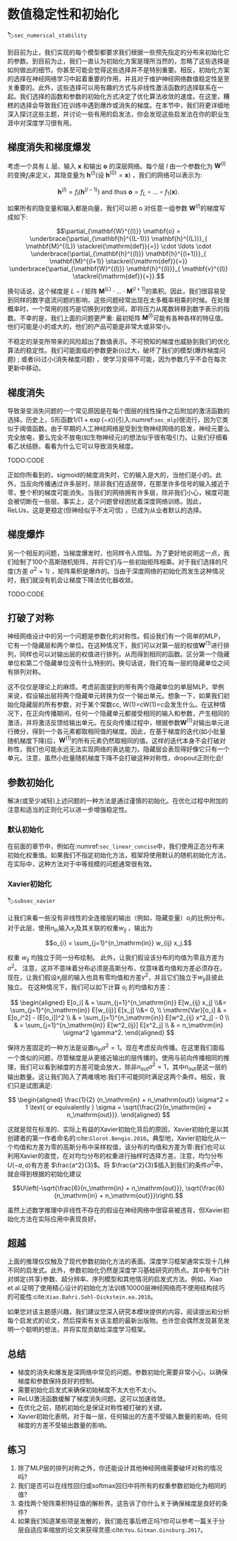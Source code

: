 

<!--
 * @version:
 * @Author:  StevenJokess https://github.com/StevenJokess
 * @Date: 2020-08-28 16:01:54
 * @LastEditors:  StevenJokess https://github.com/StevenJokess
 * @LastEditTime: 2020-10-14 21:42:52
 * @Description:MT, improve
 * @TODO::
 * @Reference:http://preview.d2l.ai/d2l-en/master/chapter_multilayer-perceptrons/numerical-stability-and-init.html
 *https://github.com/d2l-ai/d2l-en/edit/master/chapter_multilayer-perceptrons/numerical-stability-and-init.md
-->

# 数值稳定性和初始化
:label:`sec_numerical_stability`

到目前为止，我们实现的每个模型都要求我们根据一些预先指定的分布来初始化它的参数。到目前为止，我们一直认为初始化方案是理所当然的，忽略了这些选择是如何做出的细节。你甚至可能会觉得这些选择并不是特别重要。相反，初始化方案的选择在神经网络学习中起着重要的作用，并且对于维护神经网络数值稳定性是至关重要的。此外，这些选择可以用有趣的方式与非线性激活函数的选择联系在一起。我们选择的函数和参数的初始化方式决定了优化算法收敛的速度。在这里，糟糕的选择会导致我们在训练中遇到爆炸或消失的梯度。在本节中，我们将更详细地深入探讨这些主题，并讨论一些有用的启发法，你会发现这些启发法在你的职业生涯中对深度学习很有用。

## 梯度消失和梯度爆发

考虑一个具有 $L$ 层、输入 $\mathbf{x}$ 和输出 $\mathbf{o}$ 的深层网络。每个层 $l$ 由一个参数化为 $\mathbf{W}^{(l)}$的变换$f_l$来定义，其隐变量为 $\mathbf{h}^{(l)}$(设 $\mathbf{h}^{(0)} = \mathbf{x}$) ，我们的网络可以表示为:

$$\mathbf{h}^{(l)} = f_l (\mathbf{h}^{(l-1)}) \text{ and thus } \mathbf{o} = f_L \circ \ldots \circ f_1(\mathbf{x}).$$

如果所有的隐变量和输入都是向量，我们可以把 o 对任意一组参数 $\mathbf{W}^{(l)}$的梯度写成如下:

$$\partial_{\mathbf{W}^{(l)}} \mathbf{o} = \underbrace{\partial_{\mathbf{h}^{(L-1)}} \mathbf{h}^{(L)}}_{ \mathbf{M}^{(L)} \stackrel{\mathrm{def}}{=}} \cdot \ldots \cdot \underbrace{\partial_{\mathbf{h}^{(l)}} \mathbf{h}^{(l+1)}}_{ \mathbf{M}^{(l+1)} \stackrel{\mathrm{def}}{=}} \underbrace{\partial_{\mathbf{W}^{(l)}} \mathbf{h}^{(l)}}_{ \mathbf{v}^{(l)} \stackrel{\mathrm{def}}{=}}.$$

换句话说，这个梯度是 $L-l$ 矩阵 $\mathbf{M}^{(L)} \cdot \ldots \cdot \mathbf{M}^{(l+1)}$的乘积。因此，我们很容易受到同样的数字底流问题的影响，这些问题经常出现在太多概率相乘的时候。在处理概率时，一个常用的技巧是切换到对数空间，即将压力从尾数转移到数字表示的指数。不幸的是，我们上面的问题更严重: 最初矩阵 $\mathbf{M}^{(l)}$可能有各种各样的特征值。他们可能是小的或大的，他们的产品可能是非常大或非常小。

不稳定的渐变所带来的风险超出了数值表示。不可预知的梯度也威胁到我们的优化算法的稳定性。我们可能面临的参数更新(i)过大，破坏了我们的模型(爆炸梯度问题) ; 或者(ii)过小(消失梯度问题) ，使学习变得不可能，因为参数几乎不会在每次更新中移动。

## 梯度消失

导致渐变消失问题的一个常见原因是在每个图层的线性操作之后附加的激活函数的选择。历史上，S形函数$1/(1 + \exp(-x))$(引入:numref:`sec_mlp`)很流行，因为它类似于阈值函数。由于早期的人工神经网络是受到生物神经网络的启发，神经元要么完全放电，要么完全不放电(如生物神经元)的想法似乎很有吸引力。让我们仔细看看乙状结肠，看看为什么它可以导致消失梯度。

TODO:CODE

正如你所看到的，sigmoid的梯度消失时，它的输入是大的，当他们是小的。此外，当反向传播通过许多层时，除非我们在适居带，在那里许多信号的输入接近于零，整个积的梯度可能消失。当我们的网络拥有许多层，除非我们小心，梯度可能会被切断在一些层。事实上，这个问题曾经困扰着深度网络训练。因此，ReLUs，这是更稳定(但神经似乎不太可信) ，已成为从业者默认的选择。

## 梯度爆炸

另一个相反的问题，当梯度爆发时，也同样令人烦恼。为了更好地说明这一点，我们绘制了100个高斯随机矩阵，并将它们与一些初始矩阵相乘。对于我们选择的尺度(方差 $\sigma^2=1$) ，矩阵乘积是爆炸的。当由于深度网络的初始化而发生这种情况时，我们就没有机会让梯度下降法优化器收敛。

TODO:CODE

## 打破了对称

神经网络设计中的另一个问题是参数化的对称性。假设我们有一个简单的MLP，它有一个隐藏层和两个单位。在这种情况下，我们可以对第一层的权值$\mathbf{W}^{(1)}$进行排列，同样也可以对输出层的权值进行排列，从而得到相同的函数。区分第一个隐藏单位和第二个隐藏单位没有什么特别的。换句话说，我们在每一层的隐藏单位之间有排列对称。

这不仅仅是理论上的麻烦。考虑前面提到的带有两个隐藏单位的单层MLP。举例来说，假设输出层将两个隐藏单元转换为仅一个输出单元。想象一下，如果我们初始化隐藏层的所有参数，对于某个常数cc, W(1)=cW(1)=c会发生什么。在这种情况下，在正向传播期间，任何一个隐藏单元都接受相同的输入和参数，产生相同的激活，并将激活反馈给输出单元。在反向传播过程中，根据参数$\mathbf{W}^{(1)}$对输出单元进行微分，得到一个各元素都取相同值的梯度。因此，在基于梯度的迭代(如小批量随机梯度下降)后，$\mathbf{W}^{(1)}$的所有元素仍然取相同的值。这样的迭代本身不会打破对称性，我们也可能永远无法实现网络的表达能力。隐藏层会表现得好像它只有一个单元。注意，虽然小批量随机梯度下降不会打破这种对称性，dropout正则化会!

## 参数初始化

解决(或至少减轻)上述问题的一种方法是通过谨慎的初始化。在优化过程中附加的注意和适当的正则化可以进一步增强稳定性。

### 默认初始化

在前面的章节中，例如在:numref:`sec_linear_concise`中，我们使用正态分布来初始化权重值。如果我们不指定初始化方法，框架将使用默认的随机初始化方法，在实际中，这种方法对于中等规模的问题通常很有效。

### Xavier初始化
:label:`subsec_xavier`

让我们来看一些没有非线性的全连接层的输出（例如，隐藏变量）$o_{i}$的比例分布。 对于此层，使用$n_\mathrm{in}$输入$x_j$及其关联的权重$w_{ij}$ ，输出为

$$o_{i} = \sum_{j=1}^{n_\mathrm{in}} w_{ij} x_j.$$

权重 $w_{ij}$ 均独立于同一分布绘制。 此外，让我们假设该分布的均值为零且方差为$\sigma^2$。 注意，这并不意味着分布必须是高斯分布，仅意味着均值和方差必须存在。 现在，让我们假设$x_j$层的输入也具有零均值和方差$\gamma^2$，并且它们独立于$w_{ij}$且彼此独立。 在这种情况下，我们可以如下计算 $o_i$ 的均值和方差：

$$
\begin{aligned}
    E[o_i] & = \sum_{j=1}^{n_\mathrm{in}} E[w_{ij} x_j] \\&= \sum_{j=1}^{n_\mathrm{in}} E[w_{ij}] E[x_j] \\&= 0, \\
    \mathrm{Var}[o_i] & = E[o_i^2] - (E[o_i])^2 \\
        & = \sum_{j=1}^{n_\mathrm{in}} E[w^2_{ij} x^2_j] - 0 \\
        & = \sum_{j=1}^{n_\mathrm{in}} E[w^2_{ij}] E[x^2_j] \\
        & = n_\mathrm{in} \sigma^2 \gamma^2.
\end{aligned}
$$

保持方差固定的一种方法是设置$n_\mathrm{in} \sigma^2 = 1$。现在考虑反向传播。在这里我们面临一个类似的问题，尽管梯度是从更接近输出的层传播的。使用与前向传播相同的推理，我们可以看到梯度的方差可能会放大，除非$n_\mathrm{out} \sigma^2 = 1$，其中$n_\mathrm{out}$是这一层的输出数量。这让我们陷入了两难境地:我们不可能同时满足这两个条件。相反，我们只是试图满足:

$$
\begin{aligned}
\frac{1}{2} (n_\mathrm{in} + n_\mathrm{out}) \sigma^2 = 1 \text{ or equivalently }
\sigma = \sqrt{\frac{2}{n_\mathrm{in} + n_\mathrm{out}}}.
\end{aligned}
$$

这就是现在标准的、实际上有益的Xavier初始化背后的原因，Xavier初始化是以其创建者的第一作者命名的:cite:`Glorot.Bengio.2010`。典型地，Xavier初始化从一个均值和方差为零的高斯分布中采样权值，该分布的均值和方差为零:我们也可以利用Xavier的直觉，在对均匀分布的权重进行抽样时选择方差。注意，均匀分布$U(-a, a)$有方差 $\frac{a^2}{3}$。将 $\frac{a^2}{3}$插入到我们的条件$\sigma^2$中，就会得到根据的初始化建议

$$U\left(-\sqrt{\frac{6}{n_\mathrm{in} + n_\mathrm{out}}}, \sqrt{\frac{6}{n_\mathrm{in} + n_\mathrm{out}}}\right).$$

虽然上述数学推理中非线性不存在的假设在神经网络中很容易被违背，但Xavier初始化方法在实际应用中表现良好。

## 超越

上面的推理仅仅触及了现代参数初始化方法的表面。深度学习框架通常实现十几种不同的启发式。此外，参数初始化仍然是深度学习基础研究的热点。其中有专门针对绑定(共享)参数、超分辨率、序列模型和其他情况的启发式方法。例如，Xiao et al.证明了使用精心设计的初始化方法训练10000层神经网络而不使用结构技巧的可能性:cite:`Xiao.Bahri.Sohl-Dickstein.ea.2018`。

如果您对该主题感兴趣，我们建议您深入研究本模块提供的内容，阅读提出和分析每个启发式的论文，然后探索有关该主题的最新出版物。也许您会偶然发现甚至发明一个聪明的想法，并将实现贡献给深度学习框架。

## 总结

* 梯度的消失和爆发是深网络中常见的问题。参数初始化需要非常小心，以确保梯度和参数保持良好的控制。
* 需要初始化启发式来确保初始梯度不太大也不太小。
* ReLU激活函数缓解了梯度消失问题。这可以加速收敛。
* 在优化之前，随机初始化是保证对称性被打破的关键。
* Xavier初始化表明，对于每一层，任何输出的方差不受输入数量的影响，任何梯度的方差不受输出数量的影响。

## 练习

1. 除了MLP层的排列对称之外，你还能设计其他神经网络需要破坏对称的情况吗?
1. 我们是否可以在线性回归或softmax回归中将所有的权重参数初始化为相同的值?
1. 查找两个矩阵乘积特征值的解析界。这告诉了你什么关于确保梯度是良好的条件?
1. 如果我们知道某些项是发散的，我们能在事后修正吗?你可以参考一篇关于分层自适应率缩放的论文来获得灵感:cite:`You.Gitman.Ginsburg.2017`。
